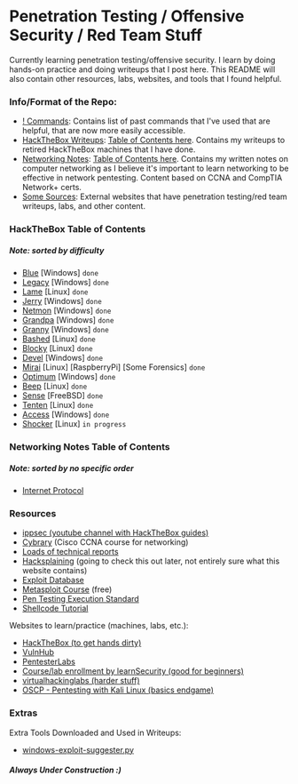 # Penetration Testing / Offensive Security / Red Team Stuff

Currently learning penetration testing/offensive security. I learn by doing hands-on practice and doing writeups that I post here. This README will also contain other resources, labs, websites, and tools that I found helpful.

### Info/Format of the Repo:
- [! Commands](https://github.com/BurntxNoodle/PenetrationTesting/tree/master/!%20Commands): Contains list of past commands that I've used that are helpful, that are now more easily accessible.
- [HackTheBox Writeups](https://github.com/BurntxNoodle/RedTeam/tree/master/HackTheBox%20Writeups): [Table of Contents here](https://github.com/BurntxNoodle/RedTeam#HackTheBox-Table-of-Contents). Contains my writeups to retired HackTheBox machines that I have done. 
- [Networking Notes](https://github.com/BurntxNoodle/RedTeam/tree/master/Networking%20Notes): [Table of Contents here](https://github.com/BurntxNoodle/RedTeam#Networking-Notes-Table-of-Contents). Contains my written notes on computer networking as I believe it's important to learn networking to be effective in network pentesting. Content based on CCNA and CompTIA Network+ certs.
- [Some Sources](https://github.com/BurntxNoodle/RedTeam#resources): External websites that have penetration testing/red team writeups, labs, and other content.

### HackTheBox Table of Contents
##### Note: sorted by difficulty
- [Blue](https://github.com/BurntxNoodle/RedTeam/tree/master/HackTheBox%20Writeups/HTB%20-%20Blue) [Windows] ```done```
- [Legacy](https://github.com/BurntxNoodle/RedTeam/tree/master/HackTheBox%20Writeups/HTB%20-%20Legacy) [Windows] ```done```
- [Lame](https://github.com/BurntxNoodle/RedTeam/tree/master/HackTheBox%20Writeups/HTB%20-%20Lame) [Linux] ```done```
- [Jerry](https://github.com/BurntxNoodle/RedTeam/tree/master/HackTheBox%20Writeups/HTB%20-%20Jerry) [Windows] ```done```
- [Netmon](https://github.com/BurntxNoodle/RedTeam/tree/master/HackTheBox%20Writeups/HTB%20-%20Netmon) [Windows] ```done```
- [Grandpa](https://github.com/BurntxNoodle/RedTeam/tree/master/HackTheBox%20Writeups/HTB%20-%20Grandpa) [Windows] ```done```
- [Granny](https://github.com/BurntxNoodle/RedTeam/tree/master/HackTheBox%20Writeups/HTB%20-%20Granny) [Windows] ```done```
- [Bashed](https://github.com/BurntxNoodle/RedTeam/tree/master/HackTheBox%20Writeups/HTB%20-%20Bashed) [Linux] ```done```
- [Blocky](https://github.com/BurntxNoodle/RedTeam/tree/master/HackTheBox%20Writeups/HTB%20-%20Blocky) [Linux] ```done```
- [Devel](https://github.com/BurntxNoodle/RedTeam/tree/master/HackTheBox%20Writeups/HTB%20-%20Devel) [Windows] ```done```
- [Mirai](https://github.com/BurntxNoodle/RedTeam/tree/master/HackTheBox%20Writeups/HTB%20-%20Mirai) [Linux] [RaspberryPi] [Some Forensics] ```done```
- [Optimum](https://github.com/BurntxNoodle/RedTeam/tree/master/HackTheBox%20Writeups/HTB%20-%20Optimum) [Windows] ```done```
- [Beep](https://github.com/BurntxNoodle/RedTeam/tree/master/HackTheBox%20Writeups/HTB%20-%20Beep) [Linux] ```done```
- [Sense](https://github.com/BurntxNoodle/RedTeam/tree/master/HackTheBox%20Writeups/HTB%20-%20Sense) [FreeBSD] ```done```
- [Tenten](https://github.com/BurntxNoodle/RedTeam/tree/master/HackTheBox%20Writeups/HTB%20-%20Tenten) [Linux] ```done```
- [Access](https://github.com/BurntxNoodle/RedTeam/tree/master/HackTheBox%20Writeups/HTB%20-%20Access) [Windows] ```done```
- [Shocker](https://github.com/BurntxNoodle/RedTeam/tree/master/HackTheBox%20Writeups/HTB%20-%20Shocker) [Linux] ```in progress```

### Networking Notes Table of Contents
##### Note: sorted by no specific order
- [Internet Protocol](https://github.com/BurntxNoodle/RedTeam/blob/master/Networking%20Notes/Internet%20Protocol.md)

### Resources
- [ippsec (youtube channel with HackTheBox guides)](https://www.youtube.com/channel/UCa6eh7gCkpPo5XXUDfygQQA)
- [Cybrary](https://www.cybrary.it/) (Cisco CCNA course for networking)
- [Loads of technical reports](https://github.com/juliocesarfort/public-pentesting-reports)
- [Hacksplaining](https://www.hacksplaining.com/) (going to check this out later, not entirely sure what this website contains)
- [Exploit Database](https://www.exploit-db.com/)
- [Metasploit Course](https://www.offensive-security.com/metasploit-unleashed/) (free)
- [Pen Testing Execution Standard](http://www.pentest-standard.org/index.php/Main_Page) 
- [Shellcode Tutorial](http://www.vividmachines.com/shellcode/shellcode.html)

Websites to learn/practice (machines, labs, etc.):
- [HackTheBox (to get hands dirty)](https://www.hackthebox.eu/)
- [VulnHub](https://www.vulnhub.com/)
- [PentesterLabs](https://pentesterlab.com/)
- [Course/lab enrollment by learnSecurity (good for beginners)](https://www.elearnsecurity.com/course/penetration_testing_student/)
- [virtualhackinglabs (harder stuff)](https://www.virtualhackinglabs.com/labs/penetration-testing-lab/)
- [OSCP - Pentesting with Kali Linux (basics endgame)](https://www.offensive-security.com/information-security-training/penetration-testing-training-kali-linux/)

### Extras
Extra Tools Downloaded and Used in Writeups:
- [windows-exploit-suggester.py](https://github.com/GDSSecurity/Windows-Exploit-Suggester)

##### Always Under Construction :) 
